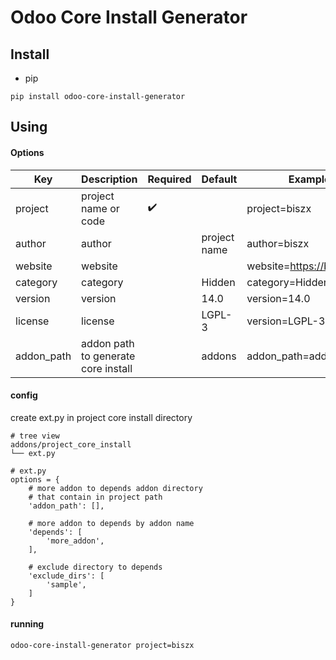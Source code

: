 # Odoo Core Install Generator

## Install
- pip
```
pip install odoo-core-install-generator
```

## Using
#### Options
| Key | Description | Required | Default | Example |
|-|-|-|-|-|
| project | project name or code | :heavy_check_mark: | | project=biszx |
| author | author | | project name | author=biszx |
| website | website | | | website=https://biszx.com |
| category | category | | Hidden | category=Hidden |
| version | version | | 14.0 | version=14.0 |
| license | license | | LGPL-3 | version=LGPL-3 |
| addon_path | addon path to generate core install | | addons | addon_path=addons |
#### config
create ext.py in project core install directory
```
# tree view
addons/project_core_install
└── ext.py

# ext.py
options = {
    # more addon to depends addon directory
    # that contain in project path
    'addon_path': [],

    # more addon to depends by addon name
    'depends': [
        'more_addon',
    ],

    # exclude directory to depends
    'exclude_dirs': [
        'sample',
    ]
}
```
#### running
```
odoo-core-install-generator project=biszx
```
